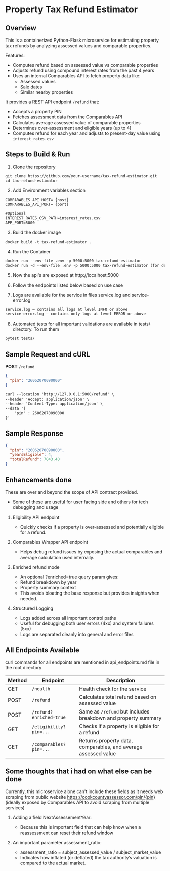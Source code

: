 # Property Tax Refund Estimator


## Overview



This is a containerized Python-Flask microservice for estimating property tax refunds by analyzing assessed values and comparable properties.


Features:
- Computes refund based on assessed value vs comparable properties
- Adjusts refund using compound interest rates from the past 4 years
- Uses an internal Comparables API to fetch property data like:
  - Assessed values
  - Sale dates
  - Similar nearby properties


It provides a REST API endpoint `/refund` that:

- Accepts a property PIN
- Fetches assessment data from the Comparables API
- Calculates average assessed value of comparable properties
- Determines over-assessment and eligible years (up to 4)
- Computes refund for each year and adjusts to present-day value using `interest_rates.csv`



## Steps to Build & Run 

1. Clone the repository
````markdown
git clone https://github.com/your-username/tax-refund-estimator.git
cd tax-refund-estimator
````


2. Add Environment variables section
````markdown
COMPARABLES_API_HOST= {host}
COMPARABLES_API_PORT= {port}

#Optional
INTEREST_RATES_CSV_PATH=interest_rates.csv
APP_PORT=5000
````

3. Build the docker image 
````markdown
docker build -t tax-refund-estimator .
````

4. Run the Container
````markdown
docker run --env-file .env -p 5000:5000 tax-refund-estimator
docker run -d --env-file .env -p 5000:5000 tax-refund-estimator (for detached mode)
````

5. Now the api's are exposed at  http://localhost:5000

6. Follow the endpoints listed below based on use case

7. Logs are available for the service in files service.log and service-error.log
````markdown
service.log — contains all logs at level INFO or above
service-error.log — contains only logs at level ERROR or above
````

8. Automated tests for all important validations are available in tests/ directory. To run them
````markdown
pytest tests/
````


## Sample Request and cURL

**POST** `/refund`  
```json
{
  "pin": "26062070090000"
}
```

````markdown
curl --location 'http://127.0.0.1:5000/refund' \
--header 'Accept: application/json' \
--header 'Content-Type: application/json' \
--data '{
    "pin" : 26062070090000
}'
````


## Sample Response
```json
{
  "pin": "26062070090000",
  "yearsEligible": 4,
  "totalRefund": 7043.40
}
```


## Enhancements done
These are over and beyond the scope of API contract provided.
  - Some of these are useful for user facing side and others for tech debugging and usage

1. Eligibility API endpoint
    - Quickly checks if a property is over-assessed and potentially eligible for a refund.

2. Comparables Wrapper API endpoint
    - Helps debug refund issues by exposing the actual comparables and average calculation used internally.

3. Enriched refund mode
    - An optional ?enriched=true query param gives:
    - Refund breakdown by year
    - Property summary context
    - This avoids bloating the base response but provides insights when needed.

4. Structured Logging
    - Logs added across all important control paths
    - Useful for debugging both user errors (4xx) and system failures (5xx)
    - Logs are separated cleanly into general and error files

## All Endpoints Available
curl commands for all endpoints are mentioned in api_endpoints.md file in the root directory

| Method | Endpoint                 | Description                                                  |
|--------|--------------------------|--------------------------------------------------------------|
| GET    | `/health`                | Health check for the service                                 |
| POST   | `/refund`                | Calculates total refund based on assessed value              |
| POST   | `/refund?enriched=true`  | Same as `/refund` but includes breakdown and property summary |
| GET    | `/eligibility?pin=...`   | Checks if a property is eligible for a refund                |
| GET    | `/comparables?pin=...`   | Returns property data, comparables, and average assessed value |


## Some thoughts that i had on what else can be done

Currently, this microservice alone can't include these fields as it needs web scraping from public website 
https://cookcountyassessor.com/pin/{pin}
(ideally exposed by Comparables API to avoid scraping from multiple services)
1. Adding a field NextAssessementYear:
    - Because this is important field that can help know when a reassessment can reset their refund window

2. An important parameter assessment_ratio:
    - assessment_ratio = subject_assessed_value / subject_market_value
    - Indicates how inflated (or deflated) the tax authority’s valuation is compared to the actual market.













